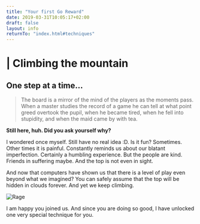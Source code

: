 ```yaml
---
title: "Your first Go Reward"
date: 2019-03-31T10:05:17+02:00
draft: false
layout: info
returnTo: "index.html#techniques"
---
```


# | Climbing the mountain
## One step at a time...

> The board is a mirror of the mind of the players as the moments pass. When a master studies the record of a game he can tell at what point greed overtook the pupil, when he became tired, when he fell into stupidity, and when the maid came by with tea.

**Still here, huh. Did you ask yourself why?**

I wondered once myself. Still have no real idea :D. Is it fun? Sometimes. Other times it is painful. Constantly reminds us about our blatant imperfection. Certainly a humbling experience. But the people are kind. Friends in suffering maybe. And the top is not even in sight.

And now that computers have shown us that there is a level of play even beyond what we imagined? You can safely assume that the top will be hidden in clouds forever. And yet we keep climbing.

![Rage](/images/samurai.jpg)

I am happy you joined us. And since you are doing so good, I have unlocked one very special technique for you. 
